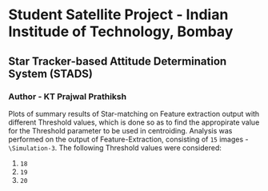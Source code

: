 # Student Satellite Project - Indian Institude of Technology, Bombay

## Star Tracker-based Attitude Determination System (STADS)

### Author - KT Prajwal Prathiksh

Plots of summary results of Star-matching on Feature extraction output with different Threshold values, which is done so as to find the appropirate value for the Threshold parameter to be used in centroiding. Analysis was performed on the output of Feature-Extraction, consisting of `15` images - `\Simulation-3`. The following Threshold values were considered:

1. `18`
1. `19`
1. `20`